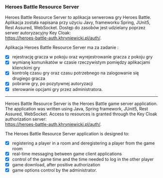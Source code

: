 ### Heroes Battle Resource Server

Heroes Battle Resource Server to aplikacja serwerowa gry Heroes Battle. Aplikacja została napisana przy użyciu Javy, frameworku Spring, JUnit5, Rest Assured, WebSocket. Dostęp do zasobów jest udzielany poprzez serwer autoryzacyjny Key Cloak:
\
https://heroes-battle-auth.khryniewicki.pl/auth/. 

Aplikacja Heroes Battle Resource Server ma za zadanie :
- [x] rejestrację gracza w pokoju oraz wyrejestrowanie gracza z pokoju gry
- [x] wymianę komunikatów w czasie rzeczywistym pomiędzy aplikacjami klienckimi gry
- [x] kontrolę czasu gry oraz czasu potrzebnego na zalogowanie się drugiego gracza
- [x] pobranie gry, po pozytywnej autoryzacji
- [x] sterowanie opcjami gry przez administratora.

----

Heroes Battle Resource Server is the Heroes Battle game server application. The application was written using Java, Spring framework, JUnit5, Rest Assured, WebSocket. Access to resources is granted through the Key Cloak authorization server:
\
https://heroes-battle-auth.khryniewicki.pl/auth/. 

The Heroes Battle Resource Server application is designed to:
- [x] registering a player in a room and deregistering a player from the game room
- [x] real-time messaging between game client applications
- [x] control of the game time and the time needed to log in the other player
- [x] game download, after positive authorization
- [x] game options control by the administrator.
